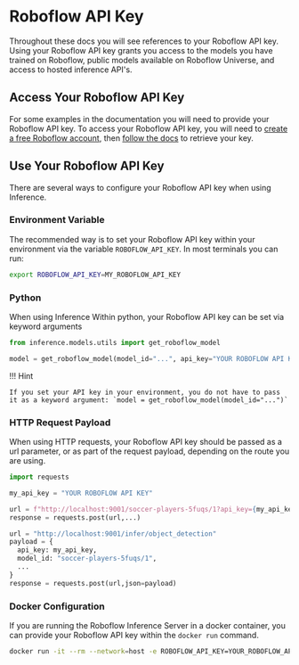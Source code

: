# Roboflow API Key

Throughout these docs you will see references to your Roboflow API key. Using your Roboflow API key grants you access to the models you have trained on Roboflow, public models available on Roboflow Universe, and access to hosted inference API's.

## Access Your Roboflow API Key

For some examples in the documentation you will need to provide your Roboflow API key. To access your Roboflow API key, you will need to [create a free Roboflow account](https://app.roboflow.com), then [follow the docs](https://docs.roboflow.com/api-reference/authentication) to retrieve your key.

## Use Your Roboflow API Key

There are several ways to configure your Roboflow API key when using Inference.

### Environment Variable

The recommended way is to set your Roboflow API key within your environment via the variable `ROBOFLOW_API_KEY`. In most terminals you can run:

```bash
export ROBOFLOW_API_KEY=MY_ROBOFLOW_API_KEY
```

### Python

When using Inference Within python, your Roboflow API key can be set via keyword arguments

```python
from inference.models.utils import get_roboflow_model

model = get_roboflow_model(model_id="...", api_key="YOUR ROBOFLOW API KEY")
```

!!! Hint

    If you set your API key in your environment, you do not have to pass it as a keyword argument: `model = get_roboflow_model(model_id="...")`

### HTTP Request Payload

When using HTTP requests, your Roboflow API key should be passed as a url parameter, or as part of the request payload, depending on the route you are using.

```python
import requests

my_api_key = "YOUR ROBOFLOW API KEY"

url = f"http://localhost:9001/soccer-players-5fuqs/1?api_key={my_api_key}"
response = requests.post(url,...)

url = "http://localhost:9001/infer/object_detection"
payload = {
  api_key: my_api_key,
  model_id: "soccer-players-5fuqs/1",
  ...
}
response = requests.post(url,json=payload)
```

### Docker Configuration

If you are running the Roboflow Inference Server in a docker container, you can provide your Roboflow API key within the `docker run` command.

```bash
docker run -it --rm --network=host -e ROBOFLOW_API_KEY=YOUR_ROBOFLOW_API_KEY roboflow/roboflow-inference-server-cpu:latest
```
